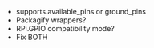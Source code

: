 * supports.available_pins or ground_pins
* Packagify wrappers?
* RPi.GPIO compatibility mode?
* Fix BOTH
